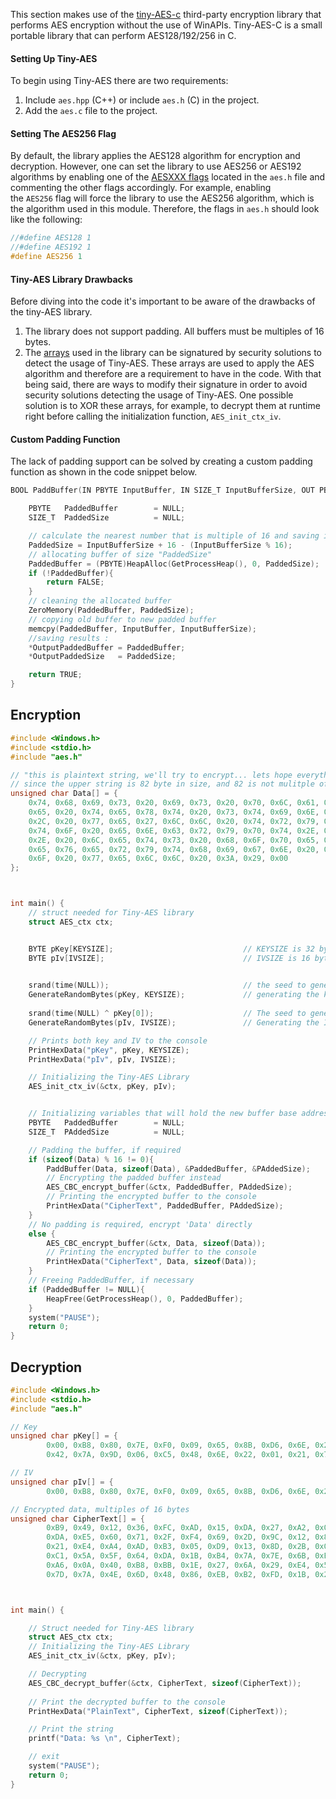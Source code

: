 This section makes use of the [tiny-AES-c](https://github.com/kokke/tiny-AES-c) third-party encryption library that performs AES encryption without the use of WinAPIs. Tiny-AES-C is a small portable library that can perform AES128/192/256 in C.

#### Setting Up Tiny-AES

To begin using Tiny-AES there are two requirements:

1. Include `aes.hpp` (C++) or include `aes.h` (C) in the project.
2. Add the `aes.c` file to the project.

#### Setting The AES256 Flag

By default, the library applies the AES128 algorithm for encryption and decryption. However, one can set the library to use AES256 or AES192 algorithms by enabling one of the [AESXXX flags](https://github.com/kokke/tiny-AES-c/blob/master/aes.h#L27) located in the `aes.h` file and commenting the other flags accordingly. For example, enabling the `AES256` flag will force the library to use the AES256 algorithm, which is the algorithm used in this module. Therefore, the flags in `aes.h` should look like the following:

```c
//#define AES128 1
//#define AES192 1
#define AES256 1
```

#### Tiny-AES Library Drawbacks

Before diving into the code it's important to be aware of the drawbacks of the tiny-AES library.

1. The library does not support padding. All buffers must be multiples of 16 bytes.
2. The [arrays](https://github.com/kokke/tiny-AES-c/blob/master/aes.c#L79) used in the library can be signatured by security solutions to detect the usage of Tiny-AES. These arrays are used to apply the AES algorithm and therefore are a requirement to have in the code. With that being said, there are ways to modify their signature in order to avoid security solutions detecting the usage of Tiny-AES. One possible solution is to XOR these arrays, for example, to decrypt them at runtime right before calling the initialization function, `AES_init_ctx_iv`.

#### Custom Padding Function

The lack of padding support can be solved by creating a custom padding function as shown in the code snippet below.

```c
BOOL PaddBuffer(IN PBYTE InputBuffer, IN SIZE_T InputBufferSize, OUT PBYTE* OutputPaddedBuffer, OUT SIZE_T* OutputPaddedSize) {

	PBYTE	PaddedBuffer        = NULL;
	SIZE_T	PaddedSize          = NULL;

	// calculate the nearest number that is multiple of 16 and saving it to PaddedSize
	PaddedSize = InputBufferSize + 16 - (InputBufferSize % 16);
	// allocating buffer of size "PaddedSize"
	PaddedBuffer = (PBYTE)HeapAlloc(GetProcessHeap(), 0, PaddedSize);
	if (!PaddedBuffer){
		return FALSE;
	}
	// cleaning the allocated buffer
	ZeroMemory(PaddedBuffer, PaddedSize);
	// copying old buffer to new padded buffer
	memcpy(PaddedBuffer, InputBuffer, InputBufferSize);
	//saving results :
	*OutputPaddedBuffer = PaddedBuffer;
	*OutputPaddedSize   = PaddedSize;

	return TRUE;
}
```

## Encryption

```c
#include <Windows.h>
#include <stdio.h>
#include "aes.h"

// "this is plaintext string, we'll try to encrypt... lets hope everything goes well :)" in hex
// since the upper string is 82 byte in size, and 82 is not mulitple of 16, we cant encrypt this directly using tiny-aes
unsigned char Data[] = {
	0x74, 0x68, 0x69, 0x73, 0x20, 0x69, 0x73, 0x20, 0x70, 0x6C, 0x61, 0x6E,
	0x65, 0x20, 0x74, 0x65, 0x78, 0x74, 0x20, 0x73, 0x74, 0x69, 0x6E, 0x67,
	0x2C, 0x20, 0x77, 0x65, 0x27, 0x6C, 0x6C, 0x20, 0x74, 0x72, 0x79, 0x20,
	0x74, 0x6F, 0x20, 0x65, 0x6E, 0x63, 0x72, 0x79, 0x70, 0x74, 0x2E, 0x2E,
	0x2E, 0x20, 0x6C, 0x65, 0x74, 0x73, 0x20, 0x68, 0x6F, 0x70, 0x65, 0x20,
	0x65, 0x76, 0x65, 0x72, 0x79, 0x74, 0x68, 0x69, 0x67, 0x6E, 0x20, 0x67,
	0x6F, 0x20, 0x77, 0x65, 0x6C, 0x6C, 0x20, 0x3A, 0x29, 0x00
};



int main() {
	// struct needed for Tiny-AES library
	struct AES_ctx ctx;


	BYTE pKey[KEYSIZE];                             // KEYSIZE is 32 bytes
	BYTE pIv[IVSIZE];                               // IVSIZE is 16 bytes
		

	srand(time(NULL));                              // the seed to generate the key
	GenerateRandomBytes(pKey, KEYSIZE);             // generating the key bytes
	
	srand(time(NULL) ^ pKey[0]);                    // The seed to generate the IV. Use the first byte of the key to add more randomness.
	GenerateRandomBytes(pIv, IVSIZE);               // Generating the IV

	// Prints both key and IV to the console
	PrintHexData("pKey", pKey, KEYSIZE);
	PrintHexData("pIv", pIv, IVSIZE);

	// Initializing the Tiny-AES Library
	AES_init_ctx_iv(&ctx, pKey, pIv);


	// Initializing variables that will hold the new buffer base address in the case where padding is required and its size
	PBYTE	PaddedBuffer        = NULL;
	SIZE_T	PAddedSize          = NULL;

	// Padding the buffer, if required
	if (sizeof(Data) % 16 != 0){
		PaddBuffer(Data, sizeof(Data), &PaddedBuffer, &PAddedSize);
		// Encrypting the padded buffer instead
		AES_CBC_encrypt_buffer(&ctx, PaddedBuffer, PAddedSize);
		// Printing the encrypted buffer to the console
		PrintHexData("CipherText", PaddedBuffer, PAddedSize);
	}
	// No padding is required, encrypt 'Data' directly
	else {
		AES_CBC_encrypt_buffer(&ctx, Data, sizeof(Data));
		// Printing the encrypted buffer to the console
		PrintHexData("CipherText", Data, sizeof(Data));
	}
	// Freeing PaddedBuffer, if necessary
	if (PaddedBuffer != NULL){
		HeapFree(GetProcessHeap(), 0, PaddedBuffer);
	}
	system("PAUSE");
	return 0;
}
```

## Decryption

```c
#include <Windows.h>
#include <stdio.h>
#include "aes.h"

// Key
unsigned char pKey[] = {
		0x00, 0xB8, 0x80, 0x7E, 0xF0, 0x09, 0x65, 0x8B, 0xD6, 0x6E, 0x2D, 0x8B, 0x0C, 0x6A, 0xA2, 0x34,
		0x42, 0x7A, 0x9D, 0x06, 0xC5, 0x48, 0x6E, 0x22, 0x01, 0x21, 0x7D, 0x5F, 0x44, 0xA9, 0x32, 0x9B };

// IV
unsigned char pIv[] = {
		0x00, 0xB8, 0x80, 0x7E, 0xF0, 0x09, 0x65, 0x8B, 0xD6, 0x6E, 0x2D, 0x8B, 0x0C, 0x6A, 0xA2, 0x34 };

// Encrypted data, multiples of 16 bytes
unsigned char CipherText[] = {
		0xB9, 0x49, 0x12, 0x36, 0xFC, 0xAD, 0x15, 0xDA, 0x27, 0xA2, 0x02, 0xD4, 0x77, 0x8B, 0xBB, 0x4E,
		0xDA, 0xE5, 0x60, 0x71, 0x2F, 0xF4, 0x69, 0x2D, 0x9C, 0x12, 0x8D, 0xD0, 0xA3, 0x0E, 0xB7, 0x26,
		0x21, 0xE4, 0xA4, 0xAD, 0xB3, 0x05, 0xD9, 0x13, 0x8D, 0x2B, 0x0E, 0x0C, 0x21, 0x85, 0xD1, 0xC4,
		0xC1, 0x5A, 0x5F, 0x64, 0xDA, 0x1B, 0xB4, 0x7A, 0x7E, 0x6B, 0xE6, 0x80, 0x17, 0x28, 0x43, 0x4E,
		0xA6, 0x0A, 0x40, 0xB8, 0xBB, 0x1E, 0x27, 0x6A, 0x29, 0xE4, 0x5A, 0xA5, 0x4A, 0x4C, 0xB0, 0xA3,
		0x7D, 0x7A, 0x4E, 0x6D, 0x48, 0x86, 0xEB, 0xB2, 0xFD, 0x1B, 0x21, 0x89, 0xB0, 0x83, 0x14, 0xFE };



int main() {

	// Struct needed for Tiny-AES library
	struct AES_ctx ctx;
	// Initializing the Tiny-AES Library
	AES_init_ctx_iv(&ctx, pKey, pIv);

	// Decrypting
	AES_CBC_decrypt_buffer(&ctx, CipherText, sizeof(CipherText));
	 
	// Print the decrypted buffer to the console
	PrintHexData("PlainText", CipherText, sizeof(CipherText));

	// Print the string
	printf("Data: %s \n", CipherText);

	// exit
	system("PAUSE");
	return 0;
}
```

